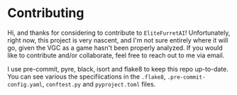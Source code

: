 # Contributing

Hi, and thanks for considering to contribute to `EliteFurretAI`! Unfortunately, right now, this project is very nascent, and I'm not sure entirely where it will go, given the VGC as a game hasn't been properly analyzed. If you would like to contribute and/or collaborate, feel free to reach out to me via email.

I use pre-commit, pyre, black, isort and flake8 to keep this repo up-to-date. You can see various the specifiications in the `.flake8`, `.pre-commit-config.yaml`, `conftest.py` and `pyproject.toml` files.
